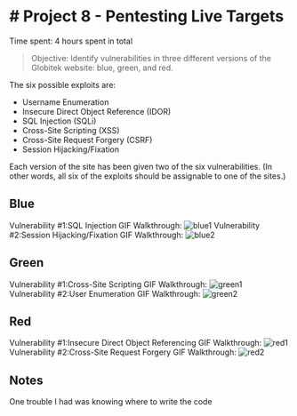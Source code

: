 # # Project 8 - Pentesting Live Targets

Time spent: 4 hours spent in total

> Objective: Identify vulnerabilities in three different versions of the Globitek website: blue, green, and red.

The six possible exploits are:
* Username Enumeration
* Insecure Direct Object Reference (IDOR)
* SQL Injection (SQLi)
* Cross-Site Scripting (XSS)
* Cross-Site Request Forgery (CSRF)
* Session Hijacking/Fixation

Each version of the site has been given two of the six vulnerabilities. (In other words, all six of the exploits should be assignable to one of the sites.)

## Blue

Vulnerability #1:SQL Injection
GIF Walkthrough:
![blue1](https://user-images.githubusercontent.com/23129522/48169142-04631280-e2c0-11e8-8c31-370c6cbb1575.gif)
Vulnerability #2:Session Hijacking/Fixation
GIF Walkthrough:
![blue2](https://user-images.githubusercontent.com/23129522/48169210-5c017e00-e2c0-11e8-9241-af1393962b22.gif)

## Green

Vulnerability #1:Cross-Site Scripting
GIF Walkthrough:
![green1](https://user-images.githubusercontent.com/23129522/48169314-c9adaa00-e2c0-11e8-8bb3-c22a8999c426.gif)
Vulnerability #2:User Enumeration
GIF Walkthrough:
![green2](https://user-images.githubusercontent.com/23129522/48169370-0d081880-e2c1-11e8-85df-fae436eb1c76.gif)

## Red

Vulnerability #1:Insecure Direct Object Referencing
GIF Walkthrough:
![red1](https://user-images.githubusercontent.com/23129522/48169569-bd761c80-e2c1-11e8-8d53-94a6b651201a.gif)
Vulnerability #2:Cross-Site Request Forgery
GIF Walkthrough:
![red2](https://user-images.githubusercontent.com/23129522/48169668-28bfee80-e2c2-11e8-89d7-97f681568a91.gif)

## Notes

One trouble I had was knowing where to write the code

